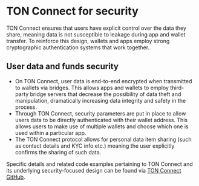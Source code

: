 # TON Connect for security

TON Connect ensures that users have explicit control over the data they share, meaning data is not susceptible to leakage during app and wallet transfer. To reinforce this design, wallets and apps employ strong cryptographic authentication systems that work together.

## User data and funds security

- On TON Connect, user data is end-to-end encrypted when transmitted to wallets via bridges. This allows apps and wallets to employ third-party bridge servers that decrease the possibility of data theft and manipulation, dramatically increasing data integrity and safety in the process.
- Through TON Connect, security parameters are put in place to allow users data to be directly authenticated with their wallet address. This allows users to make use of multiple wallets and choose which one is used within a particular app.
- The TON Connect protocol allows for personal data item sharing (such as contact details and KYC info etc.) meaning the user explicitly confirms the sharing of such data.

Specific details and related code examples pertaining to TON Connect and its underlying security-focused design can be found via [TON Connect GitHub](https://github.com/ton-connect/).


